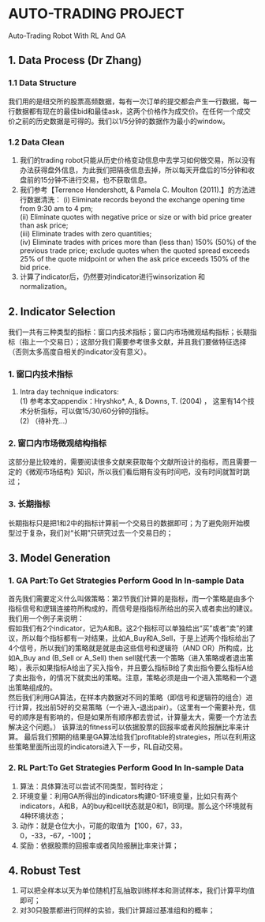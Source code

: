 # AUTO-TRADING PROJECT
Auto-Trading Robot With RL And GA

## 1. Data Process (Dr Zhang)
### 1.1 Data Structure
  我们用的是纽交所的股票高频数据，每有一次订单的提交都会产生一行数据，每一行数据都有现在的最佳bid和最佳ask，这两个价格作为成交价。在任何一个成交价之前的历史数据是可得的。我们以1/5分钟的数据作为最小的window。

### 1.2 Data Clean
  1. 我们的trading robot只能从历史价格变动信息中去学习如何做交易，所以没有办法获得盘外信息，为此我们把隔夜信息去掉，所以每天开盘后的15分钟和收盘前的15分钟不进行交易，也不获取信息。
  2. 我们参考【Terrence Hendershott, & Pamela C. Moulton (2011).】的方法进行数据清洗：
    (i) Eliminate records beyond the exchange opening time from 9:30 am to 4 pm;   
    (ii) Eliminate quotes with negative price or size or with bid price greater than ask price;   
    (iii) Eliminate trades with zero quantities;   
    (iv) Eliminate trades with prices more than (less than) 150% (50%) of the previous trade price; exclude quotes when the quoted spread exceeds 25% of the quote midpoint or when the ask price exceeds 150% of the bid price.  
   3. 计算了indicator后，仍然要对indicator进行winsorization 和 normalization。

## 2. Indicator Selection
  我们一共有三种类型的指标：窗口内技术指标；窗口内市场微观结构指标；长期指标（指上一个交易日）；这部分我们需要参考很多文献，并且我们要做特征选择（否则太多高度自相关的indicator没有意义）。
  
### 1. 窗口内技术指标
  1. Intra day technique indicators:  
    (1) 参考本文appendix：Hryshko*, A., & Downs, T. (2004) ， 这里有14个技术分析指标，可以做15/30/60分钟的指标。  
    (2) （待补充...）  

### 2. 窗口内市场微观结构指标
  这部分是比较难的，需要阅读很多文献来获取每个文献所设计的指标，而且需要一定的《微观市场结构》知识，所以我们看后期有没有时间吧，没有时间就暂时跳过；
  
### 3. 长期指标
  长期指标只是把1和2中的指标计算前一个交易日的数据即可；为了避免刚开始模型过于复杂，我们对“长期”只研究过去一个交易日的；

## 3. Model Generation

### 1. GA Part:To Get Strategies Perform Good In In-sample Data
  首先我们需要定义什么叫做策略：第2节我们计算的是指标，而一个策略是由多个指标信号和逻辑连接符所构成的，而信号是指指标所给出的买入或者卖出的建议。我们用一个例子来说明：  
  假如我们有2个indicator，记为A和B。这2个指标可以单独给出“买”或者“卖”的建议，所以每个指标都有一对结果，比如A_Buy和A_Sell，于是上述两个指标给出了4个信号，所以我们的策略就是就是由这些信号和逻辑符（AND OR）所构成，比如A_Buy and (B_Sell or A_Sell) then sell就代表一个策略（进入策略或者退出策略），表示如果指标A给出了买入指令，并且要么指标B给了卖出指令要么指标A给了卖出指令，的情况下就卖出的策略。注意，策略必须是由一个进入策略和一个退出策略组成的。  
  然后我们利用GA算法，在样本内数据对不同的策略（即信号和逻辑符的组合）进行计算，找出前5好的交易策略（一个进入-退出pair）。（这里有一个需要补充，信号的顺序是有影响的，但是如果所有顺序都去尝试，计算量太大，需要一个方法去解决这个问题。）  该算法的fitness可以依据股票的回报率或者风险报酬比率来计算。
  最后我们预期的结果是GA算法给我们profitable的strategies，所以在利用这些策略里面所出现的indicators进入下一步，RL自动交易。
 
### 2. RL Part:To Get Strategies Perform Good In In-sample Data
  1. 算法：具体算法可以尝试不同类型，暂时待定；  
  2. 环境变量：利用GA所得出的indicators构建0-1环境变量，比如只有两个indicators，A和B，A的buy和cell状态就是0和1，B同理。那么这个环境就有4种环境状态；
  3. 动作：就是仓位大小，可能的取值为【100，67，33，0，-33，-67，-100】；
  4. 奖励：依据股票的回报率或者风险报酬比率来计算；
  
## 4. Robust Test
  1. 可以把全样本以天为单位随机打乱抽取训练样本和测试样本，我们计算平均值即可；  
  2. 对30只股票都进行同样的实验，我们计算超过基准组和的概率；  
